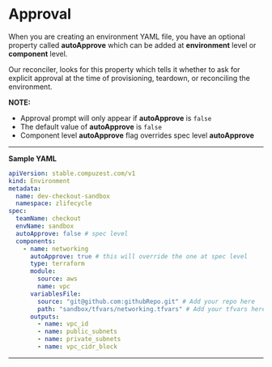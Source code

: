 # Approval

When you are creating an environment YAML file, you have an optional property called **autoApprove** which can be added at **environment** level or **component** level.

Our reconciler, looks for this property which tells it whether to ask for explicit approval at the time of provisioning, teardown, or reconciling the environment.

**NOTE:**

* Approval prompt will only appear if **autoApprove** is `false`
* The default value of **autoApprove** is `false`
* Component level **autoApprove** flag overrides spec level **autoApprove**

---
**Sample YAML**

```yaml
apiVersion: stable.compuzest.com/v1
kind: Environment
metadata:
  name: dev-checkout-sandbox
  namespace: zlifecycle
spec:
  teamName: checkout
  envName: sandbox  
  autoApprove: false # spec level
  components:
    - name: networking
      autoApprove: true # this will override the one at spec level
      type: terraform
      module:
        source: aws
        name: vpc
      variablesFile:
        source: "git@github.com:githubRepo.git" # Add your repo here
        path: "sandbox/tfvars/networking.tfvars" # Add your tfvars here
      outputs:
        - name: vpc_id
        - name: public_subnets
        - name: private_subnets
        - name: vpc_cidr_block
```
---
